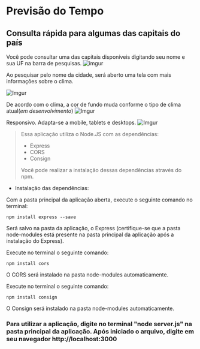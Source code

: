 # Previsão do Tempo
## Consulta rápida para algumas das capitais do país

Você pode consultar uma das capitais disponíveis digitando seu nome e sua UF na barra de pesquisas.
![imgur](https://i.imgur.com/GynC3WT.png)

Ao pesquisar pelo nome da cidade, será aberto uma tela com mais informações sobre o clima.

![Imgur](https://i.imgur.com/dT7zOPv.png)


De acordo com o clima, a cor de fundo muda conforme o tipo de clima atual(*em desenvolvimento*)
![Imgur](https://i.imgur.com/ud2puMF.png)


Responsivo. Adapta-se a mobile, tablets e desktops.
![Imgur](https://i.imgur.com/5ZpgEyX.png)



>Essa aplicação utiliza o Node.JS com as dependências:
>
> - Express
> - CORS
> - Consign
>
>Você pode realizar a instalação dessas dependências através do npm.
>

 - Instalação das dependências: 

Com a pasta principal da aplicação aberta, execute o seguinte comando no terminal:

```
npm install express --save
```

Será salvo na pasta da aplicação, o Express (certifique-se que a pasta node-modules está presente na pasta principal da aplicação após a instalação do Express).

Execute no terminal o seguinte comando:

```
npm install cors
```

O CORS será instalado na pasta node-modules automaticamente. 

Execute no terminal o seguinte comando:

```
npm install consign
```

O Consign será instalado na pasta node-modules automaticamente.


### Para utilizar a aplicação, digite no terminal "node server.js" na pasta principal da aplicação. Após iniciado o arquivo, digite em seu navegador http://localhost:3000

